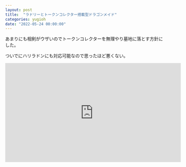 ```yaml
---
layout: post
title:  "ラドリーとトークンコレクター搭載型ドラゴンメイド"
categories: yugioh
date: "2022-05-24 00:00:00"
---
```


あまりにも相剣がウザいのでトークンコレクターを無理やり墓地に落とす方針にした。

ついでにハリラドンにも対応可能なので思ったほど悪くない。

<div class="google">
<iframe width="560" height="315" src="https://www.youtube.com/embed/YM9CvAJR-8g" title="YouTube video player" frameborder="0" allow="accelerometer; autoplay; clipboard-write; encrypted-media; gyroscope; picture-in-picture" allowfullscreen></iframe>
</div>
